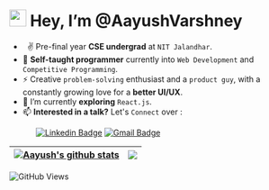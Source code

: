 <h1>  <img src="https://emojis.slackmojis.com/emojis/images/1531849430/4246/blob-sunglasses.gif?1531849430" width="30"/> Hey, I’m @AayushVarshney  </h1>



- &nbsp; ✌ Pre-final year **CSE undergrad** at `NIT Jalandhar`.
- 👀 **Self-taught programmer** currently into `Web Development` and `Competitive Programming`. 
- ⚡ Creative `problem-solving` enthusiast and a `product guy`, with a constantly growing love for a **better UI/UX**.
- 🌱 I’m currently **exploring** `React.js`.
- 📫 **Interested in a talk?** Let's `Connect` over :

&nbsp; &nbsp; &nbsp; &nbsp; &nbsp; &nbsp;
[![Linkedin Badge](https://img.shields.io/badge/-aayushvarshney-blue?style=flat-square&logo=Linkedin&logoColor=white&link=https://www.linkedin.com/in/aayushvarshney/)](https://www.linkedin.com/in/aayushvarshney/)
[![Gmail Badge](https://img.shields.io/badge/-aayushvarshney24@gmail.com-c14438?style=flat-square&logo=Gmail&logoColor=white&link=mailto:aayushvarshney24@gmail.com)](mailto:aayushvarshney24@gmail.com)


| <a href="https://github.com/aayushvarshney"><img align="center" src="https://github-readme-stats.vercel.app/api?username=aayushvarshney&show_icons=true&include_all_commits=true&theme=buefy&hide_border=true" alt="Aayush's github stats" /></a> | <a href="https://github.com/aayushvarshney"><img align="center" src="https://github-readme-stats.vercel.app/api/top-langs/?username=aayushvarshney&layout=compact&theme=buefy&hide_border=true" /></a> |
| ------------- | ------------- |


 ![GitHub Views](https://komarev.com/ghpvc/?username=aayushavarshney&color=0374b5)

<!---
aayushvarshney/aayushvarshney is a ✨ special ✨ repository because its `README.md` (this file) appears on your GitHub profile.
You can click the Preview link to take a look at your changes.
--->
